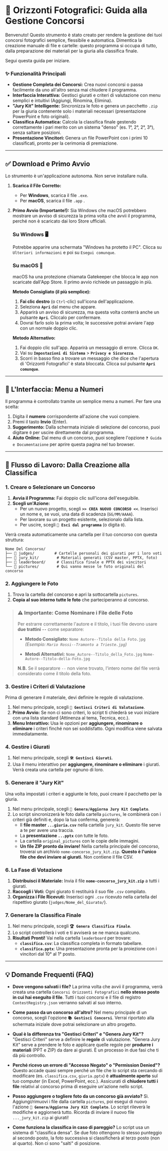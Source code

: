 # 🚀 Orizzonti Fotografici: Guida alla Gestione Concorsi

Benvenuto\! Questo strumento è stato creato per rendere la gestione dei tuoi concorsi fotografici semplice, flessibile e automatica. Dimentica la creazione manuale di file e cartelle: questo programma si occupa di tutto, dalla preparazione dei materiali per la giuria alla classifica finale.

Segui questa guida per iniziare.

### ✨ Funzionalità Principali

  * **Gestione Completa dei Concorsi:** Crea nuovi concorsi o passa facilmente da uno all'altro senza mai chiudere il programma.
  * **Interfaccia Interattiva:** Gestisci giurati e criteri di valutazione con menu semplici e intuitivi (Aggiungi, Rinomina, Elimina).
  * **"Jury Kit" Intelligente:** Sincronizza le foto e genera un pacchetto `.zip` per la giuria contenente solo i materiali necessari (presentazione PowerPoint e foto originali).
  * **Classifica Automatica:** Calcola la classifica finale gestendo correttamente i pari merito con un sistema "denso" (es. 1°, 2°, 2°, 3°), senza saltare posizioni.
  * **Presentazione Vincitori:** Genera un file PowerPoint con i primi 10 classificati, pronto per la cerimonia di premiazione.

-----

## ✅ Download e Primo Avvio

Lo strumento è un'applicazione autonoma. Non serve installare nulla.

1.  **Scarica il File Corretto:**

      * Per **Windows**, scarica il file `.exe`.
      * Per **macOS**, scarica il file `.app` .

2.  **Primo Avvio (Importante\!):**
    Sia Windows che macOS potrebbero mostrare un avviso di sicurezza la prima volta che avvii il programma, perché non è scaricato dai loro Store ufficiali.

    ### Su Windows 🖥️

    Potrebbe apparire una schermata "Windows ha protetto il PC". Clicca su `Ulteriori informazioni` e poi su `Esegui comunque`.

    ### Su macOS 🍎

    macOS ha una protezione chiamata Gatekeeper che blocca le app non scaricate dall'App Store. Il primo avvio richiede un passaggio in più.

    **Metodo Consigliato (il più semplice):**

    1.  **Fai clic destro** (o `Ctrl`-clic) sull'icona dell'applicazione.
    2.  Seleziona **`Apri`** dal menu che appare.
    3.  Apparirà un avviso di sicurezza, ma questa volta conterrà anche un pulsante **`Apri`**. Cliccalo per confermare.
    4.  Dovrai farlo solo la prima volta; le successive potrai avviare l'app con un normale doppio clic.

    **Metodo Alternativo:**

    1.  Fai doppio clic sull'app. Apparirà un messaggio di errore. Clicca `OK`.
    2.  Vai su **`Impostazioni di Sistema`** \> **`Privacy e Sicurezza`**.
    3.  Scorri in basso fino a trovare un messaggio che dice che l'apertura di 'Orizzonti Fotografici' è stata bloccata. Clicca sul pulsante **`Apri comunque`**.

-----

## 🔢 L'Interfaccia: Menu a Numeri

Il programma è controllato tramite un semplice menu a numeri. Per fare una scelta:

1.  Digita il **numero** corrispondente all'azione che vuoi compiere.
2.  Premi il tasto **Invio** (Enter).
3.  **Suggerimento:** Dalla schermata iniziale di selezione del concorso, puoi digitare `0` per uscire direttamente dal programma.
4.  **Aiuto Online:** Dal menu di un concorso, puoi scegliere l'opzione `❓ Guida e Documentazione` per aprire questa pagina nel tuo browser.

-----

## 📸 Flusso di Lavoro: Dalla Creazione alla Classifica

### 1\. Creare o Selezionare un Concorso

1.  **Avvia il Programma:** Fai doppio clic sull'icona dell'eseguibile.
2.  **Scegli un'Azione:**
      * Per un nuovo progetto, scegli **`>> CREA NUOVO CONCORSO <<`**. Inserisci un nome e, se vuoi, una data di scadenza (`GG/MM/AAAA`).
      * Per lavorare su un progetto esistente, selezionalo dalla lista.
      * Per uscire, scegli **`🚪 Esci dal programma`** (o digita `0`).

Verrà creata automaticamente una cartella per il tuo concorso con questa struttura:

```
Nome Del Concorso/
├── 📁 judges/         # Cartelle personali dei giurati per i loro voti
├── 📁 jury_kit/        # Materiali generati (CSV master, PPTX, foto)
├── 📁 leaderboard/     # Classifica finale e PPTX dei vincitori
└── 📁 pictures/        # Qui vanno messe le foto originali del concorso
```

### 2\. Aggiungere le Foto

1.  Trova la cartella del concorso e apri la sottocartella `pictures`.
2.  **Copia al suo interno tutte le foto** che parteciperanno al concorso.

> ### ⚠️ **Importante: Come Nominare i File delle Foto**
>
> Per estrarre correttamente l'autore e il titolo, i tuoi file devono usare **due trattini `--`** come separatore:
>
>   * **Metodo Consigliato:** `Nome Autore--Titolo della Foto.jpg`
>     *(Esempio: `Mario Rossi--Tramonto a Trieste.jpg`)*
>
>   * **Metodi Alternativi:** `Nome_Autore--Titolo_della_Foto.jpg` `Nome-Autore--Titolo-della-Foto.jpg`
>
> **N.B.** Se il separatore `--` non viene trovato, l'intero nome del file verrà considerato come il titolo della foto.

### 3\. Gestire i Criteri di Valutazione

Prima di generare il materiale, devi definire le regole di valutazione.

1.  Nel menu principale, scegli **`📝 Gestisci Criteri di Valutazione`**.
2.  **Primo Avvio:** Se non ci sono criteri, lo script ti chiederà se vuoi iniziare con una lista standard (Attinenza al tema, Tecnica, ecc.).
3.  **Menu Interattivo:** Usa le opzioni per **aggiungere, rinominare o eliminare** i criteri finché non sei soddisfatto. Ogni modifica viene salvata immediatamente.

### 4\. Gestire i Giurati

1.  Nel menu principale, scegli **`🛠️ Gestisci Giurati`**.
2.  Usa il menu interattivo per **aggiungere, rinominare o eliminare** i giurati. Verrà creata una cartella per ognuno di loro.

### 5\. Generare il "Jury Kit"

Una volta impostati i criteri e aggiunte le foto, puoi creare il pacchetto per la giuria.

1.  Nel menu principale, scegli **`🔄 Genera/Aggiorna Jury Kit Completo`**.
2.  Lo script sincronizzerà le foto dalla cartella `pictures`, le combinerà con i criteri già definiti e, dopo la tua conferma, genererà:
      * Il **file master `...giuria.csv`** nella cartella `jury_kit`. Questo file serve a te per avere una traccia.
      * La **presentazione `...pptx`** con tutte le foto.
      * La cartella `original_pictures` con le copie delle immagini.
      * **Un file ZIP pronto da inviare\!** Nella cartella principale del concorso, troverai un archivio `nome-concorso_jury_kit.zip`. **Questo è l'unico file che devi inviare ai giurati.** Non contiene il file CSV.

### 6\. La Fase di Votazione

1.  **Distribuisci il Materiale:** Invia il file **`nome-concorso_jury_kit.zip`** a tutti i giurati.
2.  **Raccogli i Voti:** Ogni giurato ti restituirà il suo file `.csv` compilato.
3.  **Organizza i File Ricevuti:** Inserisci ogni `.csv` ricevuto nella cartella del rispettivo giurato (`judges/Nome_del_Giurato/`).

### 7\. Generare la Classifica Finale

1.  Nel menu principale, scegli **`🏆 Genera Classifica Finale`**.
2.  Lo script controllerà i voti e ti avviserà se ne manca qualcuno.
3.  **Risultati Pronti\!** Vai nella cartella `leaderboard` per trovare:
      * **`classifica.csv`**: La classifica completa in formato tabellare.
      * **`classifica.pptx`**: Una presentazione pronta per la proiezione con i vincitori dal 10° al 1° posto.

-----

## 💡 Domande Frequenti (FAQ)

  * **Dove vengono salvati i file?**
    La prima volta che avvii il programma, verrà creata una cartella `Concorsi Orizzonti Fotografici` **nello stesso posto in cui hai eseguito il file**. Tutti i tuoi concorsi e il file di registro `ContestRegistry.json` verranno salvati al suo interno.

  * **Come passo da un concorso all'altro?**
    Nel menu principale di un concorso, scegli l'opzione **`📚 Gestisci Concorsi`**. Verrai riportato alla schermata iniziale dove potrai selezionare un altro progetto.

  * **Qual è la differenza tra "Gestisci Criteri" e "Genera Jury Kit"?**
    "Gestisci Criteri" serve a definire le **regole** di valutazione. "Genera Jury Kit" serve a prendere le foto e applicare quelle regole per **produrre i materiali** (PPT e ZIP) da dare ai giurati. È un processo in due fasi che ti dà più controllo.

  * **Perché ricevo un errore di "Accesso Negato" o "Permission Denied"?**
    Questo accade quasi sempre perché un file che lo script sta cercando di modificare (es. `classifica.csv`, `giuria.pptx`) è **attualmente aperto** sul tuo computer (in Excel, PowerPoint, ecc.). Assicurati di **chiudere tutti i file** relativi al concorso prima di eseguire un'azione nello script.

  * **Posso aggiungere o togliere foto da un concorso già avviato?**
    Sì. Aggiungi/rimuovi i file dalla cartella `pictures`, poi esegui di nuovo l'azione **`🔄 Genera/Aggiorna Jury Kit Completo`**. Lo script rileverà le modifiche e aggiornerà tutto. Ricorda di inviare il nuovo file `..._jury_kit.zip` ai giurati\!

  * **Come funziona la classifica in caso di pareggio?**
    Lo script usa un sistema di "classifica densa". Se due foto ottengono lo stesso punteggio al secondo posto, la foto successiva si classificherà al terzo posto (non al quarto). Non ci sono "salti" di posizione.
